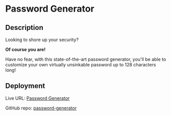 # Password Generator 
## Description 
Looking to shore up your security?

**Of course you are!**

Have no fear, with this state-of-the-art password generator, you'll be able to customize your own virtually unsinkable password up to 128 characters long!

## Deployment
Live URL: [Password Generator](https://markmoehring.github.io/password-generator/)

GitHub repo: [password-generator](https://github.com/MarkMoehring/password-generator)
